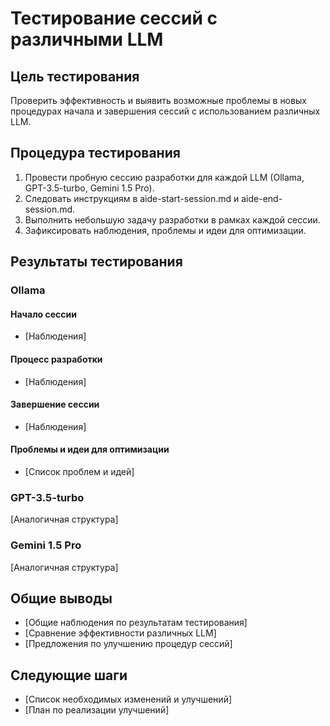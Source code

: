 # Тестирование сессий с различными LLM

## Цель тестирования
Проверить эффективность и выявить возможные проблемы в новых процедурах начала и завершения сессий с использованием различных LLM.

## Процедура тестирования
1. Провести пробную сессию разработки для каждой LLM (Ollama, GPT-3.5-turbo, Gemini 1.5 Pro).
2. Следовать инструкциям в aide-start-session.md и aide-end-session.md.
3. Выполнить небольшую задачу разработки в рамках каждой сессии.
4. Зафиксировать наблюдения, проблемы и идеи для оптимизации.

## Результаты тестирования

### Ollama

#### Начало сессии
- [Наблюдения]

#### Процесс разработки
- [Наблюдения]

#### Завершение сессии
- [Наблюдения]

#### Проблемы и идеи для оптимизации
- [Список проблем и идей]

### GPT-3.5-turbo

[Аналогичная структура]

### Gemini 1.5 Pro

[Аналогичная структура]

## Общие выводы
- [Общие наблюдения по результатам тестирования]
- [Сравнение эффективности различных LLM]
- [Предложения по улучшению процедур сессий]

## Следующие шаги
- [Список необходимых изменений и улучшений]
- [План по реализации улучшений]
